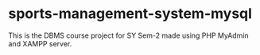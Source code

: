 # sports-management-system-mysql
This is the DBMS course project for SY Sem-2 made using PHP MyAdmin and XAMPP server.

